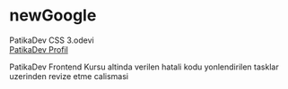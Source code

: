 # newGoogle

PatikaDev CSS 3.odevi
<br>
[PatikaDev Profil](https://app.patika.dev/mertdevart)

PatikaDev Frontend Kursu altinda verilen hatali kodu yonlendirilen tasklar uzerinden revize etme calismasi
